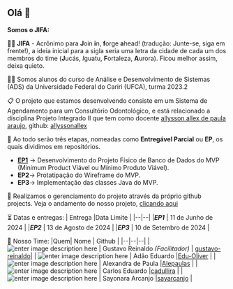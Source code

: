 ## Olá 👋

**Somos o JIFA:**

🙋‍♀️ **JIFA** - Acrônimo para **J**oin **i**n, **f**orge **a**head! (tradução: Junte-se, siga em frente!), a ideia inicial para a sigla seria uma letra da cidade de cada um dos membros do time (**J**ucás, *I*guatu, **F**ortaleza, **A**urora). Ficou melhor assim, deixa quieto.

👩‍💻 Somos alunos do curso de Análise e Desenvolvimento de Sistemas (ADS) da Universidade Federal do Cariri (UFCA), turma 2023.2

📋 O projeto que estamos desenvolvendo consiste em um Sistema de Agendamento para um Consultório Odontológico, e está relacionado a disciplina Projeto Integrado II que tem como docente [allysson allex de paula araujo](https://sig.ufca.edu.br/sigaa/public/docente/portal.jsf?siape=1362431), github: [allyssonallex](https://github.com/allyssonallex)

🏅 Ao todo serão três etapas, nomeadas como **Entregável Parcial** ou **EP**, os quais dividimos em repositórios.

 - [**EP1**](https://github.com/jifa-team/ep1-pi2) ->  Desenvolvimento do Projeto Físico de Banco de Dados do MVP (Minimum Product Viável ou Mínimo Produto Viável).
 - **EP2**-> Protatipação do Wireframe do MVP.
 - **EP3**-> Implementação das classes Java do MVP.

📌 Realizamos o gerenciamento do projeto através da próprio github projects. Veja o andamento do nosso projeto, [clicando aqui](https://github.com/orgs/jifa-team/projects/1)

⏳ Datas e entregas:
| Entrega |Data Limite |
|--|--|
|***EP1***  | 11 de Junho de 2024 |
|***EP2***  | 13 de Agosto de 2024 |
|***EP3***  | 10 de Setembro de 2024 |

🔗 Nosso Time:
|Quem| Nome | Github |
|--|--|--|
| ![enter image description here](https://ava.ufca.edu.br/pluginfile.php/47618/user/icon/moove/f1?rev=383266) | Gustavo Reinaldo *(Facilitador)*  | [gustavo-reinaldo](https://github.com/gustavo-reinaldo)|
| ![enter image description here](https://ava.ufca.edu.br/pluginfile.php/47615/user/icon/moove/f1?rev=578527) | Adão Eduardo  |[Edu-Oliver](https://github.com/Edu-Oliver) |
| ![enter image description here](https://ava.ufca.edu.br/pluginfile.php/50933/user/icon/moove/f1?rev=633890) | Alexandra de Paula  |[Alepaulas](https://github.com/Alepaulas) |
| ![enter image description here](https://ava.ufca.edu.br/pluginfile.php/47628/user/icon/moove/f1?rev=383871) | Carlos Eduardo  |[cadullira](https://github.com/cadullira) |
| ![enter image description here](https://ava.ufca.edu.br/pluginfile.php/47617/user/icon/moove/f1?rev=402000) | Sayonara Arcanjo  |[sayarcanjo](https://github.com/sayarcanjo) |

 


